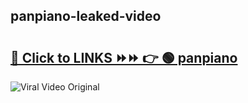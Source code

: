 
 ## panpiano-leaked-video 

# <h2><a href="https://clipsfans.com/panpiano&ref=git">🔗 Click to LINKS ⏩⏩ 👉 🟢 panpiano </a></h2>

<a href="https://clipsfans.com/panpiano&ref=git" rel="nofollow" data-target="animated-image.originalLink"><img src="https://i.ibb.co.com/xMMVF88/686577567.gif" alt="Viral Video Original" style="max-width: 100%; display: inline-block;" data-target="animated-image.originalImage"></a>
